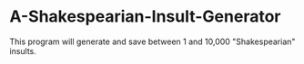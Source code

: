# A-Shakespearian-Insult-Generator
This program will generate and save between 1 and 10,000 "Shakespearian" insults. 
